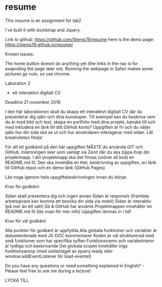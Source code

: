 # resume
This resume is an assignment for lab2

I´ve built it with bootstrap and Jquery.

Link to github: https://github.com/Stenis76/resume
here is the demo page: https://stenis76.github.io/resume/

Known issues:

The home button doesnt do anything yet (the links in the nav is for exapnding the page later on).
Running the webpage in Safari makes some pictures go nuts. so use chrome.


Laboration 2

- ett interaktivt digitalt CV

Deadline 21 november 2019

I den här laborationen skall du skapa ett interaktivt digitalt CV där du presenterar dig själv och dina kunskaper. Till exempel kan du beskriva vem du är med bild och text, skapa en portfolio med dina projekt, kanske till och med inkludera en länk till ditt GitHub konto? Uppgiften är fri och du väljer själv hur din sida ska se ut och hur användaren interagerar med sidan. Låt kreativiteten flöda!

För att bli godkänd på den här uppgiften MÅSTE du använda GIT och GitHub. Inlämningen sker som vanligt via Zenit där du ska zippa ihop din projektmapp. I din projektmapp ska det finnas (utöver all kod) en README.md fil. Den ska innehålla en titel, beskrivning av uppgiften, en länk till GitHub repot och en demo länk (GitHub Pages).

Läs noga igenom hela uppgiftsbeskrivningen innan du börjar. 

 

Krav för godkänt:

Sidan skall presentera dig och ingen annan
Sidan är responsiv (framtida arbetsgivare kan komma att besöka din sida via mobil)
Sidan är interaktiv (på mer än ett sätt)
Git & GitHub har använts
Projektmappen innehåller en README.md fil (läs ovan för mer info)
Uppgiften lämnas in i tid!
 

Krav för väl godkänt:

Alla punkter för godkänt är uppfyllda
Alla globala funktioner och variabler är dokumenterade med JS-DOC kommentarer
Koden är väl strukturerad med små funktioner som har specifika syften
Funktionsnamn och variabelnamn är tydliga och beskrivande
Det globala scopet innehåller inga funktionsanrop (med undantaget av jquery.ready eller window.addEventListener för load-eventet)
 

Do you have any questions or need something explained in English? - Please feel free to ask me during a lecture!

LYCKA TILL

